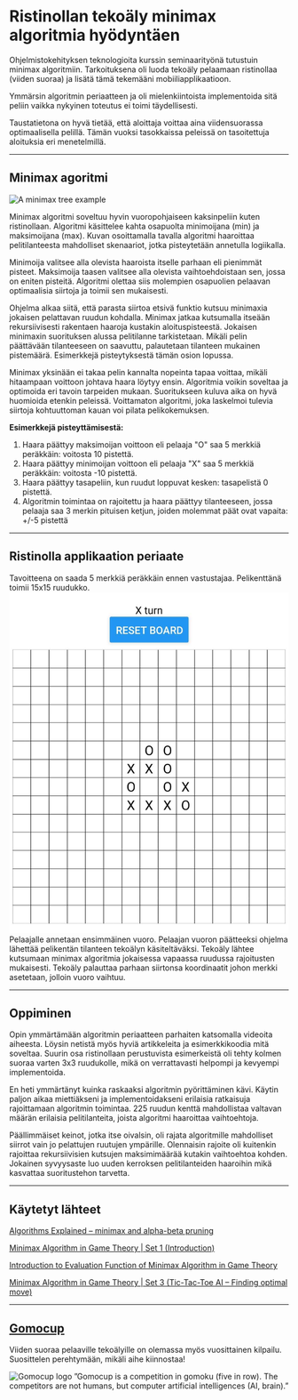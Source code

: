 # Ristinollan tekoäly minimax algoritmia hyödyntäen
Ohjelmistokehityksen teknologioita kurssin seminaarityönä tutustuin minimax algoritmiin. Tarkoituksena oli luoda tekoäly pelaamaan ristinollaa (viiden suoraa) ja lisätä tämä tekemääni mobiiliapplikaatioon.

Ymmärsin algoritmin periaatteen ja oli mielenkiintoista implementoida sitä peliin vaikka nykyinen toteutus ei toimi täydellisesti.

Taustatietona on hyvä tietää, että aloittaja voittaa aina viidensuorassa optimaalisella pelillä. Tämän vuoksi tasokkaissa peleissä on tasoitettuja aloituksia eri menetelmillä.

---

## Minimax agoritmi
![A minimax tree example](https://upload.wikimedia.org/wikipedia/commons/6/6f/Minimax.svg)

Minimax algoritmi soveltuu hyvin vuoropohjaiseen kaksinpeliin kuten ristinollaan. Algoritmi käsittelee kahta osapuolta minimoijana (min) ja maksimoijana (max). Kuvan osoittamalla tavalla algoritmi haaroittaa pelitilanteesta mahdolliset skenaariot, jotka pisteytetään annetulla logiikalla.

Minimoija valitsee alla olevista haaroista itselle parhaan eli pienimmät pisteet. Maksimoija taasen valitsee alla olevista vaihtoehdoistaan sen, jossa on eniten pisteitä. Algoritmi olettaa siis molempien osapuolien pelaavan optimaalisia siirtoja ja toimii sen mukaisesti.

Ohjelma alkaa siitä, että parasta siirtoa etsivä funktio kutsuu minimaxia jokaisen pelattavan ruudun kohdalla. Minimax jatkaa kutsumalla itseään rekursiivisesti rakentaen haaroja kustakin aloituspisteestä. Jokaisen minimaxin suorituksen alussa pelitilanne tarkistetaan. Mikäli pelin päättävään tilanteeseen on saavuttu, palautetaan tilanteen mukainen pistemäärä. Esimerkkejä pisteytyksestä tämän osion lopussa.

Minimax yksinään ei takaa pelin kannalta nopeinta tapaa voittaa, mikäli hitaampaan voittoon johtava haara löytyy ensin. Algoritmia voikin soveltaa ja optimoida eri tavoin tarpeiden mukaan. Suoritukseen kuluva aika on hyvä huomioida etenkin peleissä. Voittamaton algoritmi, joka laskelmoi tulevia siirtoja kohtuuttoman kauan voi pilata pelikokemuksen.

**Esimerkkejä pisteyttämisestä:**
1. Haara päättyy maksimoijan voittoon eli pelaaja "O" saa 5 merkkiä peräkkäin: voitosta 10 pistettä.
1. Haara päättyy minimoijan voittoon eli pelaaja "X" saa 5 merkkiä peräkkäin: voitosta -10 pistettä.
1. Haara päättyy tasapeliin, kun ruudut loppuvat kesken: tasapelistä 0 pistettä.
1. Algoritmin toimintaa on rajoitettu ja haara päättyy tilanteeseen, jossa pelaaja saa 3 merkin pituisen ketjun, joiden molemmat päät ovat vapaita: +/-5 pistettä

---

## Ristinolla applikaation periaate
Tavoitteena on saada 5 merkkiä peräkkäin ennen vastustajaa. Pelikenttänä toimii 15x15 ruudukko.
![Kuvakaappaus mobiiliapplikaatiosta](https://raw.githubusercontent.com/hirvaks/5-in-a-row-minimax-mobile/master/Mobileapp-Screenshot.jpg)
Pelaajalle annetaan ensimmäinen vuoro. Pelaajan vuoron päätteeksi ohjelma lähettää pelikentän tilanteen tekoälyn käsiteltäväksi. Tekoäly lähtee kutsumaan minimax algoritmia jokaisessa vapaassa ruudussa rajoitusten mukaisesti. Tekoäly palauttaa parhaan siirtonsa koordinaatit johon merkki asetetaan, jolloin vuoro vaihtuu.


---

## Oppiminen
Opin ymmärtämään algoritmin periaatteen parhaiten katsomalla videoita aiheesta. Löysin netistä myös hyviä artikkeleita ja esimerkkikoodia mitä soveltaa. Suurin osa ristinollaan perustuvista esimerkeistä oli tehty kolmen suoraa varten 3x3 ruudukolle, mikä on verrattavasti helpompi ja kevyempi implementoida.

En heti ymmärtänyt kuinka raskaaksi algoritmin pyörittäminen kävi. Käytin paljon aikaa miettiäkseni ja implementoidakseni erilaisia ratkaisuja rajoittamaan algoritmin toimintaa. 225 ruudun kenttä mahdollistaa valtavan määrän erilaisia pelitilanteita, joista algoritmi haaroittaa vaihtoehtoja.

Päällimmäiset keinot, jotka itse oivalsin, oli rajata algoritmille mahdolliset siirrot vain jo pelattujen ruutujen ympärille. Olennaisin rajoite oli kuitenkin rajoittaa rekursiivisien kutsujen maksimimäärää kutakin vaihtoehtoa kohden. Jokainen syvyysaste luo uuden kerroksen pelitilanteiden haaroihin mikä kasvattaa suoritustehon tarvetta.

---

## Käytetyt lähteet
[Algorithms Explained – minimax and alpha-beta pruning](https://www.youtube.com/watch?v=l-hh51ncgDI&ab_channel=SebastianLague)

[Minimax Algorithm in Game Theory | Set 1 (Introduction)](https://www.geeksforgeeks.org/minimax-algorithm-in-game-theory-set-1-introduction/)

[Introduction to Evaluation Function of Minimax Algorithm in Game Theory](https://www.geeksforgeeks.org/introduction-to-evaluation-function-of-minimax-algorithm-in-game-theory/?ref=rp)

[Minimax Algorithm in Game Theory | Set 3 (Tic-Tac-Toe AI – Finding optimal move)](https://www.geeksforgeeks.org/minimax-algorithm-in-game-theory-set-3-tic-tac-toe-ai-finding-optimal-move/)

---

## [Gomocup](https://gomocup.org/)
Viiden suoraa pelaaville tekoälyille on olemassa myös vuosittainen kilpailu. Suosittelen perehtymään, mikäli aihe kiinnostaa!

![Gomocup logo](https://gomocup.org/static/images/gomocup_small.png)
”Gomocup is a competition in gomoku (five in row). The competitors are not humans, but computer artificial intelligences (AI, brain).”
